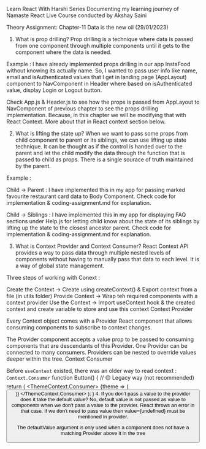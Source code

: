Learn React With Harshi Series
Documenting my learning journey of Namaste React Live Course conducted by Akshay Saini

Theory Assignment: Chapter-11 Data is the new oil (29/01/2023)
1. What is prop drilling?
Prop drilling is a technique where data is passed from one component through multiple components until it gets to the component where the data is needed.

Example : I have already implemented props drilling in our app InstaFood without knowing its actually name. So, I wanted to pass user info like name, email and isAuthenticated values that I get in landing page (AppLayout) component to NavComponent in Header where based on isAuthenticated value, display Login or Logout button.

Check App.js & Header.js to see how the props is passed from AppLayout to NavComponent of previous chapter to see the props drilling implementation. Because, in this chapter we will be modifying that with React Context. More about that in React context section below.

2. What is lifting the state up?
When we want to pass some props from child component to parent or its siblings, we can use lifting up state technique. It can be thought as if the control is handed over to the parent and let the child modify the data through the function that is passed to child as props. There is a single sourace of truth maintained by the parent.

Example :

Child -> Parent : I have implemented this in my app for passing marked favourite restaurant card data to Body Component. Check code for implementation & coding-assignment.md for explanation.

Child -> Siblings : I have implemented this in my app for displaying FAQ sections under Help.js for letting child know about the state of its siblings by lifting up the state to the closest ancestor parent. Check code for implementation & coding-assignment.md for explanation.

3. What is Context Provider and Context Consumer?
React Context API provides a way to pass data through multiple nested levels of components without having to manually pass that data to each level. It is a way of global state management.

Three steps of working with Conext :

Create the Context -> Create using createContext() & Export context from a file (in utils folder)
Provide Context -> Wrap teh required components with a context provider
Use the Context -> Import useContext hook & the created context and create variable to store and use this context
Context Provider

 Every Context object comes with a Provider React component that allows consuming components to subscribe to context changes.

 The Provider component accepts a value prop to be passed to consuming components that are descendants of this Provider. One Provider can be connected to many consumers. Providers can be nested to override values deeper within the tree.
Context Consumer

 Before `useContext` existed, there was an older way to read context : `Context.Consumer`
function Button() {
 // 🟡 Legacy way (not recommended)
return (
 <ThemeContext.Consumer>
   {theme => (
     <button className={theme} />
   )}
 </ThemeContext.Consumer>
);
}
4. If you don’t pass a value to the provider does it take the default value?
No, default value is not passed as value to components when we don't pass a value to the provider. React throws an error in that case. If we don't need to pass value then value={undefined} must be mentioned in provider.

The defaultValue argument is only used when a component does not have a matching Provider above it in the tree
